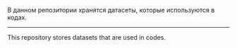 В данном репозитории хранятся датасеты, которые используются в кодах. 
________________________________________________________________________
This repository stores datasets that are used in codes. 
